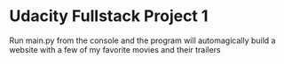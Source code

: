 # Udacity Fullstack Project 1
Run main.py from the console and the program will automagically build a website with a few of my favorite movies and their trailers
